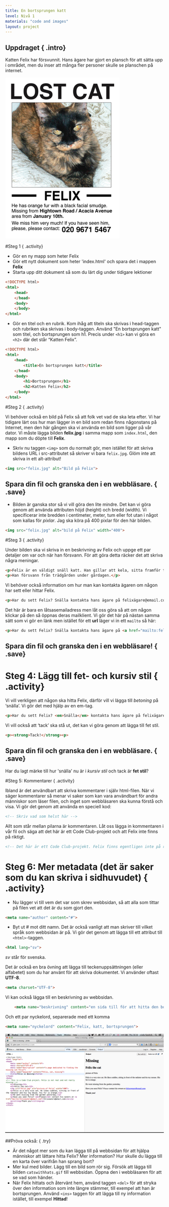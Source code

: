 ```yaml
---
title: En bortsprungen katt
level: Nivå 1
materials: "code and images"
layout: project
---
```


## __Uppdraget__ { .intro}

Katten Felix har försvunnit. Hans ägare har gjort en plansch för att sätta upp i området, men du inser att många fler personer skulle se planschen på internet.

![screenshot](missingcat.png)

#Steg 1 { .activity}

+ Gör en ny mapp som heter Felix
+ Gör ett nytt dokument som heter 'index.html' och spara det i mappen **Felix**
+ Starta upp ditt dokument så som du lärt dig under tidigare lektioner

```html
<!DOCTYPE html>
<html>
	<head>
	</head>
	<body>
	</body>
</html>
```

+ Gör en titel och en rubrik. Kom ihåg att titeln ska skrivas i head-taggen och rubriken ska skrivas i body-taggen. Använd "En bortsprungen katt" som titel, och bortsprungen som h1. Precis under `<h1>` kan vi göra en `<h2>` där det står “Katten Felix”.

```html
<!DOCTYPE html>
<html>
	<head>
		<title>En bortsprungen katt</title>
	</head>
	<body>
		<h1>Bortsprungen</h1>
		<h2>Katten Felix</h2>
	</body>
</html>
```

#Steg 2 { .activity}

Vi behöver också en bild på Felix så att folk vet vad de ska leta efter. Vi har tidigare lärt oss hur man lägger in en bild som redan finns någonstans på Internet, men den här gången ska vi använda en bild som ligger på vår dator. Vi måste lägga bilden **felix.jpg** i samma mapp som `index.html`, den mapp som du döpte till **Felix**.

+ Skriv nu taggen `<img>` som du normalt gör, men istället för att skriva bildens URL i src-attributet så skriver vi bara `felix.jpg`. Glöm inte att skriva in ett alt-attribut!

```html
<img src="felix.jpg" alt="Bild på Felix">
```

## Spara din fil och granska den i en webbläsare. { .save}

+ Bilden är ganska stor så vi vill göra den lite mindre. Det kan vi göra genom att använda attributen höjd (height) och bredd (width). Vi specificerar inte bredden i centimeter, meter, tum eller fot utan i något som kallas för *pixlar*. Jag ska köra på 400 pixlar för den här bilden.

```html
<img src="felix.jpg" alt="bild på Felix" width="400">
```

#Steg 3 { .activity}

Under bilden ska vi skriva in en beskrivning av Felix och uppge ett par detaljer om var och när han försvann. För att göra detta räcker det att skriva några meningar.

```html
<p>Felix är en väldigt snäll katt. Han gillar att kela, sitta framför tv:n och sin leksaksmus. Han har orange päls. </p>
<p>Han försvann från trädgården under gårdagen.</p>
```

Vi behöver också information om hur man kan kontakta ägaren om någon har sett eller hittar Felix. 

```html
<p>Har du sett Felix? Snälla kontakta hans ägare på felixägare@email.com</p>
```

Det här är bara en låtsasemailadress men låt oss göra så att om någon klickar på den så öppnas deras mailklient. Vi gör det här på nästan samma sätt som vi gör en länk men istället för ett __url__ läger vi in ett `mailto` så här:

```html
<p>Har du sett Felix? Snälla kontakta hans ägare på <a href="mailto:felixägare@email.com">felixägare@email.com</a></p>
```

## Spara din fil och granska den i en webbläsare! { .save}

# Steg 4: Lägg till fet- och kursiv stil { .activity}

Vi vill verkligen att någon ska hitta Felix, därför vill vi lägga till *betoning* på ‘snälla’. Vi gör det med hjälp av en em-tag.

```html
<p>Har du sett Felix? <em>Snälla</em> kontakta hans ägare på felixägare@email.com</p>
```

Vi vill också att ‘tack’ ska stå ut, det kan vi göra genom att lägga till fet stil. 

```html
<p><strong>Tack!</strong><p>
```

## Spara din fil och granska den i en webbläsare. { .save}

Har du lagt märke till hur 'snälla' nu är i *kursiv stil* och tack är **fet stil**?

#Steg 5: Kommentarer { .activity}

Ibland är det användbart att skriva kommentarer i själv html-filen. När vi säger kommentarer så menar vi saker som kan vara användbart för andra människor som läser filen, och inget som webbläsaren ska kunna förstå och visa. Vi gör det genom att använda en speciell kod:

```html
<!-- Skriv vad som helst här -->
```

Allt som står mellan pilarna är kommentaren. Låt oss lägga in kommentaren i vår fil och säga att det här är ett Code Club-projekt och att Felix inte finns på riktigt.

```html
<!-- Det här är ett Code Club-projekt. Felix finns egentligen inte på riktigt och är inte bortsprungen -->
```

# Steg 6: Mer metadata (det är saker som du kan skriva i sidhuvudet) { .activity}

+ Nu lägger vi till vem det var som skrev webbsidan, så att alla som tittar på filen vet att det är du som gjort den.

```html
<meta name="author" content="#">
```

+ Byt ut # mot ditt namn. Det är också vanligt att man skriver till vilket språk som webbsidan är på. Vi gör det genom att lägga till ett attribut till `<html>`-taggen.

```html
<html lang="sv">
```

*sv* står för svenska. 

Det är också en bra övning att lägga till teckenuppsättningen (eller alfabetet) som du har använt för att skriva dokumentet. Vi använder oftast __UTF-8__.

```html
<meta charset="UTF-8">
```

Vi kan också lägga till en beskrivning av webbsidan.

```html
	<meta name="beskrivning" content="en sida till för att hitta den bortsprungna katten Felix">
```

Och ett par nyckelord, separerade med ett komma

```html
<meta name="nyckelord" content="Felix, katt, bortsprungen">
```

![screenshot](screenshot_jsbin.png)

##Pröva också: { .try}

+ Är det något mer som du kan lägga till på webbsidan för att hjälpa människor att lättare hitta Felix? Mer information? Hur skulle du lägga till en karta över varifrån han sprang bort?
+ Mer kul med bilder. Lägg till en bild som rör sig. Försök att lägga till bilden `catswithhats.gif` till webbsidan. Öppna den i webbläsaren för att se vad som händer.
+ När Felix hittats och återvänt hem, använd taggen `<del>` för att stryka över den information som inte längre stämmer, till exempel att han är bortsprungen. Använd `<ins>` taggen för att lägga till ny information istället, till exempel __Hittad__!

